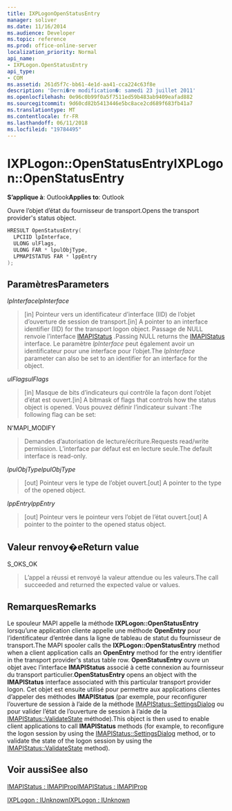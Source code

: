 ```yaml
---
title: IXPLogonOpenStatusEntry
manager: soliver
ms.date: 11/16/2014
ms.audience: Developer
ms.topic: reference
ms.prod: office-online-server
localization_priority: Normal
api_name:
- IXPLogon.OpenStatusEntry
api_type:
- COM
ms.assetid: 261d5f7c-bb61-4e1d-aa41-cca224c63f8e
description: 'Derni�re modification�: samedi 23 juillet 2011'
ms.openlocfilehash: 0e96c0b99f0a5f7511ed59b483ab9409eafad882
ms.sourcegitcommit: 9d60cd82b5413446e5bc8ace2cd689f683fb41a7
ms.translationtype: MT
ms.contentlocale: fr-FR
ms.lasthandoff: 06/11/2018
ms.locfileid: "19784495"
---
```

# <a name="ixplogonopenstatusentry"></a><span data-ttu-id="8a6bb-103">IXPLogon::OpenStatusEntry</span><span class="sxs-lookup"><span data-stu-id="8a6bb-103">IXPLogon::OpenStatusEntry</span></span>

  
  
<span data-ttu-id="8a6bb-104">**S’applique à**: Outlook</span><span class="sxs-lookup"><span data-stu-id="8a6bb-104">**Applies to**: Outlook</span></span> 
  
<span data-ttu-id="8a6bb-105">Ouvre l’objet d’état du fournisseur de transport.</span><span class="sxs-lookup"><span data-stu-id="8a6bb-105">Opens the transport provider's status object.</span></span>
  
```cpp
HRESULT OpenStatusEntry(
  LPCIID lpInterface,
  ULONG ulFlags,
  ULONG FAR * lpulObjType,
  LPMAPISTATUS FAR * lppEntry
);
```

## <a name="parameters"></a><span data-ttu-id="8a6bb-106">Paramètres</span><span class="sxs-lookup"><span data-stu-id="8a6bb-106">Parameters</span></span>

 <span data-ttu-id="8a6bb-107">_lpInterface_</span><span class="sxs-lookup"><span data-stu-id="8a6bb-107">_lpInterface_</span></span>
  
> <span data-ttu-id="8a6bb-108">[in] Pointeur vers un identificateur d’interface (IID) de l’objet d’ouverture de session de transport.</span><span class="sxs-lookup"><span data-stu-id="8a6bb-108">[in] A pointer to an interface identifier (IID) for the transport logon object.</span></span> <span data-ttu-id="8a6bb-109">Passage de NULL renvoie l’interface [IMAPIStatus](imapistatusimapiprop.md) .</span><span class="sxs-lookup"><span data-stu-id="8a6bb-109">Passing NULL returns the [IMAPIStatus](imapistatusimapiprop.md) interface.</span></span> <span data-ttu-id="8a6bb-110">Le paramètre _lpInterface_ peut également avoir un identificateur pour une interface pour l’objet.</span><span class="sxs-lookup"><span data-stu-id="8a6bb-110">The  _lpInterface_ parameter can also be set to an identifier for an interface for the object.</span></span> 
    
 <span data-ttu-id="8a6bb-111">_ulFlags_</span><span class="sxs-lookup"><span data-stu-id="8a6bb-111">_ulFlags_</span></span>
  
> <span data-ttu-id="8a6bb-112">[in] Masque de bits d’indicateurs qui contrôle la façon dont l’objet d’état est ouvert.</span><span class="sxs-lookup"><span data-stu-id="8a6bb-112">[in] A bitmask of flags that controls how the status object is opened.</span></span> <span data-ttu-id="8a6bb-113">Vous pouvez définir l’indicateur suivant :</span><span class="sxs-lookup"><span data-stu-id="8a6bb-113">The following flag can be set:</span></span>
    
<span data-ttu-id="8a6bb-114">N'</span><span class="sxs-lookup"><span data-stu-id="8a6bb-114">MAPI_MODIFY</span></span> 
  
> <span data-ttu-id="8a6bb-115">Demandes d’autorisation de lecture/écriture.</span><span class="sxs-lookup"><span data-stu-id="8a6bb-115">Requests read/write permission.</span></span> <span data-ttu-id="8a6bb-116">L’interface par défaut est en lecture seule.</span><span class="sxs-lookup"><span data-stu-id="8a6bb-116">The default interface is read-only.</span></span> 
    
 <span data-ttu-id="8a6bb-117">_lpulObjType_</span><span class="sxs-lookup"><span data-stu-id="8a6bb-117">_lpulObjType_</span></span>
  
> <span data-ttu-id="8a6bb-118">[out] Pointeur vers le type de l’objet ouvert.</span><span class="sxs-lookup"><span data-stu-id="8a6bb-118">[out] A pointer to the type of the opened object.</span></span>
    
 <span data-ttu-id="8a6bb-119">_lppEntry_</span><span class="sxs-lookup"><span data-stu-id="8a6bb-119">_lppEntry_</span></span>
  
> <span data-ttu-id="8a6bb-120">[out] Pointeur vers le pointeur vers l’objet de l’état ouvert.</span><span class="sxs-lookup"><span data-stu-id="8a6bb-120">[out] A pointer to the pointer to the opened status object.</span></span>
    
## <a name="return-value"></a><span data-ttu-id="8a6bb-121">Valeur renvoy�e</span><span class="sxs-lookup"><span data-stu-id="8a6bb-121">Return value</span></span>

<span data-ttu-id="8a6bb-122">S_OK</span><span class="sxs-lookup"><span data-stu-id="8a6bb-122">S_OK</span></span> 
  
> <span data-ttu-id="8a6bb-123">L’appel a réussi et renvoyé la valeur attendue ou les valeurs.</span><span class="sxs-lookup"><span data-stu-id="8a6bb-123">The call succeeded and returned the expected value or values.</span></span>
    
## <a name="remarks"></a><span data-ttu-id="8a6bb-124">Remarques</span><span class="sxs-lookup"><span data-stu-id="8a6bb-124">Remarks</span></span>

<span data-ttu-id="8a6bb-125">Le spouleur MAPI appelle la méthode **IXPLogon::OpenStatusEntry** lorsqu’une application cliente appelle une méthode **OpenEntry** pour l’identificateur d’entrée dans la ligne de tableau de statut du fournisseur de transport.</span><span class="sxs-lookup"><span data-stu-id="8a6bb-125">The MAPI spooler calls the **IXPLogon::OpenStatusEntry** method when a client application calls an **OpenEntry** method for the entry identifier in the transport provider's status table row.</span></span> <span data-ttu-id="8a6bb-126">**OpenStatusEntry** ouvre un objet avec l’interface **IMAPIStatus** associé à cette connexion au fournisseur du transport particulier.</span><span class="sxs-lookup"><span data-stu-id="8a6bb-126">**OpenStatusEntry** opens an object with the **IMAPIStatus** interface associated with this particular transport provider logon.</span></span> <span data-ttu-id="8a6bb-127">Cet objet est ensuite utilisé pour permettre aux applications clientes d’appeler des méthodes **IMAPIStatus** (par exemple, pour reconfigurer l’ouverture de session à l’aide de la méthode [IMAPIStatus::SettingsDialog](imapistatus-settingsdialog.md) ou pour valider l’état de l’ouverture de session à l’aide de la [ IMAPIStatus::ValidateState](imapistatus-validatestate.md) méthode).</span><span class="sxs-lookup"><span data-stu-id="8a6bb-127">This object is then used to enable client applications to call **IMAPIStatus** methods (for example, to reconfigure the logon session by using the [IMAPIStatus::SettingsDialog](imapistatus-settingsdialog.md) method, or to validate the state of the logon session by using the [IMAPIStatus::ValidateState](imapistatus-validatestate.md) method).</span></span> 
  
## <a name="see-also"></a><span data-ttu-id="8a6bb-128">Voir aussi</span><span class="sxs-lookup"><span data-stu-id="8a6bb-128">See also</span></span>



[<span data-ttu-id="8a6bb-129">IMAPIStatus : IMAPIProp</span><span class="sxs-lookup"><span data-stu-id="8a6bb-129">IMAPIStatus : IMAPIProp</span></span>](imapistatusimapiprop.md)
  
[<span data-ttu-id="8a6bb-130">IXPLogon : IUnknown</span><span class="sxs-lookup"><span data-stu-id="8a6bb-130">IXPLogon : IUnknown</span></span>](ixplogoniunknown.md)

